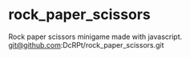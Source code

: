 # rock_paper_scissors
Rock paper scissors minigame made with javascript.
git@github.com:DcRPt/rock_paper_scissors.git

